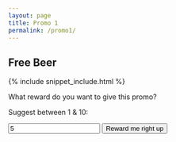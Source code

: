 ```yaml
---
layout: page
title: Promo 1
permalink: /promo1/
---
```


## Free Beer


{% include snippet_include.html %}

What reward do you want to give this promo?

Suggest between 1 & 10:
<form>
<input type="text" value="5" id="promovalue"/>
<input type="button" value="Reward me right up" onClick="rewardExperiment($(promovalue).val())"/>
</form>

